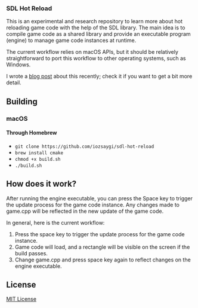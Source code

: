 ### SDL Hot Reload

This is an experimental and research repository to learn more about hot reloading game code with the help of the SDL
library. The main idea is to compile game code as a shared library and provide an executable program (engine) to manage
game code instances at runtime.

The current workflow relies on macOS APIs, but it should be relatively straightforward to port this workflow to other
operating systems, such as Windows.

I wrote a [blog post](https://iozsaygi.github.io/2025/01/06/hot-reloading-ccpp-code-with-sdl.html) about this recently;
check it if you want to get a bit more detail.

## Building

### macOS

#### Through Homebrew

- `git clone https://github.com/iozsaygi/sdl-hot-reload`
- `brew install cmake`
- `chmod +x build.sh`
- `./build.sh`

## How does it work?

After running the engine executable, you can press the Space key to trigger the update process for the game code
instance. Any changes made to game.cpp will be reflected in the new update of the game code.

In general, here is the current workflow:

1. Press the space key to trigger the update process for the game code instance.
2. Game code will load, and a rectangle will be visible on the screen if the build passes.
3. Change game.cpp and press space key again to reflect changes on the engine executable.

## License

[MIT License](https://github.com/iozsaygi/sdl-hot-reload/blob/main/LICENSE)